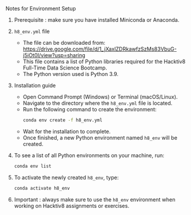 Notes for Environment Setup

1. Prerequisite : make sure you have installed Miniconda or Anaconda.

2. `h8_env.yml` file
    - The file can be downloaded from: https://drive.google.com/file/d/1_jXaxlZDRkawfzSzMs83VbuG-j5iOt0I/view?usp=sharing
    - This file contains a list of Python libraries required for the Hacktiv8 Full-Time Data Science Bootcamp.
    - The Python version used is Python 3.9.

3. Installation guide
    - Open Command Prompt (Windows) or Terminal (macOS/Linux).
    - Navigate to the directory where the `h8_env.yml` file is located.
    - Run the following command to create the environment:
        ```bash
        conda env create -f h8_env.yml
        ```
    - Wait for the installation to complete.
    - Once finished, a new Python environment named `h8_env` will be created.

4. To see a list of all Python environments on your machine, run:
    ```bash
    conda env list
    ```

5. To activate the newly created `h8_env`, type:
    ```bash
    conda activate h8_env
    ```

6. Important : always make sure to use the `h8_env` environment when working on Hacktiv8 assignments or exercises.